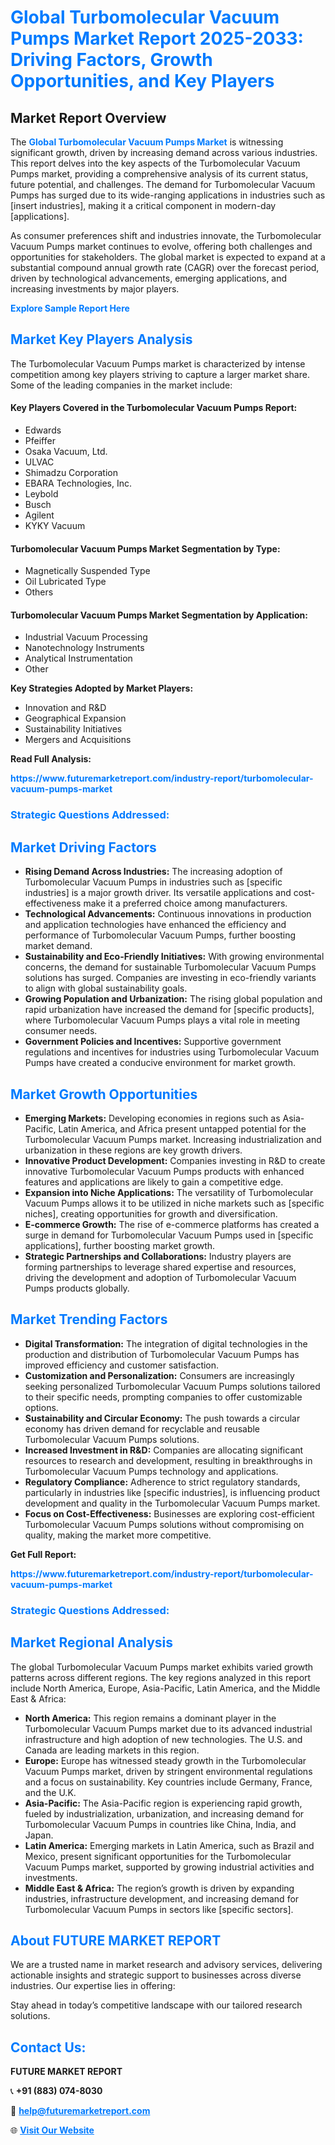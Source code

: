 <h1 style="color: #007BFF;">Global Turbomolecular Vacuum Pumps Market Report 2025-2033: Driving Factors, Growth Opportunities, and Key Players</h1>

<section id="overview">
<h2>Market Report Overview</h2>
<p>The <a href="https://www.futuremarketreport.com/industry-report/turbomolecular-vacuum-pumps-market" style="color: #007BFF; text-decoration: none;"><strong>Global Turbomolecular Vacuum Pumps Market</strong></a> is witnessing significant growth, driven by increasing demand across various industries. This report delves into the key aspects of the Turbomolecular Vacuum Pumps market, providing a comprehensive analysis of its current status, future potential, and challenges. The demand for Turbomolecular Vacuum Pumps has surged due to its wide-ranging applications in industries such as [insert industries], making it a critical component in modern-day [applications].</p>
<p>As consumer preferences shift and industries innovate, the Turbomolecular Vacuum Pumps market continues to evolve, offering both challenges and opportunities for stakeholders. The global market is expected to expand at a substantial compound annual growth rate (CAGR) over the forecast period, driven by technological advancements, emerging applications, and increasing investments by major players.</p>
</section>

<section id="overview">
<p><a href="https://www.futuremarketreport.com/request-sample/reportId=41753" style="color: #007BFF; text-decoration: none;"><strong>Explore Sample Report Here</strong></a></p>
</section>

<section id="key-players">
<h2 style="color: #007BFF;">Market Key Players Analysis</h2>
<p>The Turbomolecular Vacuum Pumps market is characterized by intense competition among key players striving to capture a larger market share. Some of the leading companies in the market include:</p>
<h4>Key Players Covered in the Turbomolecular Vacuum Pumps Report:</h4>
<ul><li>Edwards</li><li>Pfeiffer</li><li>Osaka Vacuum, Ltd.</li><li>ULVAC</li><li>Shimadzu Corporation</li><li>EBARA Technologies, Inc.</li><li>Leybold</li><li>Busch</li><li>Agilent</li><li>KYKY Vacuum</li></ul>
<h4>Turbomolecular Vacuum Pumps Market Segmentation by Type:</h4>
<ul><li>Magnetically Suspended Type</li><li>Oil Lubricated Type</li><li>Others</li></ul>

<h4>Turbomolecular Vacuum Pumps Market Segmentation by Application:</h4>
<ul><li>Industrial Vacuum Processing</li><li>Nanotechnology Instruments</li><li>Analytical Instrumentation</li><li>Other</li></ul>
<p><strong>Key Strategies Adopted by Market Players:</strong></p>
<ul>
<li>Innovation and R&D</li>
<li>Geographical Expansion</li>
<li>Sustainability Initiatives</li>
<li>Mergers and Acquisitions</li>
</ul>
</section>

<section>
<p><strong>Read Full Analysis: </strong></p><a href="https://www.futuremarketreport.com/industry-report/turbomolecular-vacuum-pumps-market" style="color: #007BFF; text-decoration: none;"><strong>https://www.futuremarketreport.com/industry-report/turbomolecular-vacuum-pumps-market</strong></a>
<h3 style="color: #007BFF;">Strategic Questions Addressed:</h3>
</section>

<section id="driving-factors">
<h2 style="color: #007BFF;">Market Driving Factors</h2>
<ul>
<li><strong>Rising Demand Across Industries:</strong> The increasing adoption of Turbomolecular Vacuum Pumps in industries such as [specific industries] is a major growth driver. Its versatile applications and cost-effectiveness make it a preferred choice among manufacturers.</li>
<li><strong>Technological Advancements:</strong> Continuous innovations in production and application technologies have enhanced the efficiency and performance of Turbomolecular Vacuum Pumps, further boosting market demand.</li>
<li><strong>Sustainability and Eco-Friendly Initiatives:</strong> With growing environmental concerns, the demand for sustainable Turbomolecular Vacuum Pumps solutions has surged. Companies are investing in eco-friendly variants to align with global sustainability goals.</li>
<li><strong>Growing Population and Urbanization:</strong> The rising global population and rapid urbanization have increased the demand for [specific products], where Turbomolecular Vacuum Pumps plays a vital role in meeting consumer needs.</li>
<li><strong>Government Policies and Incentives:</strong> Supportive government regulations and incentives for industries using Turbomolecular Vacuum Pumps have created a conducive environment for market growth.</li>
</ul>
</section>

<section id="growth-opportunities">
<h2 style="color: #007BFF;">Market Growth Opportunities</h2>
<ul>
<li><strong>Emerging Markets:</strong> Developing economies in regions such as Asia-Pacific, Latin America, and Africa present untapped potential for the Turbomolecular Vacuum Pumps market. Increasing industrialization and urbanization in these regions are key growth drivers.</li>
<li><strong>Innovative Product Development:</strong> Companies investing in R&D to create innovative Turbomolecular Vacuum Pumps products with enhanced features and applications are likely to gain a competitive edge.</li>
<li><strong>Expansion into Niche Applications:</strong> The versatility of Turbomolecular Vacuum Pumps allows it to be utilized in niche markets such as [specific niches], creating opportunities for growth and diversification.</li>
<li><strong>E-commerce Growth:</strong> The rise of e-commerce platforms has created a surge in demand for Turbomolecular Vacuum Pumps used in [specific applications], further boosting market growth.</li>
<li><strong>Strategic Partnerships and Collaborations:</strong> Industry players are forming partnerships to leverage shared expertise and resources, driving the development and adoption of Turbomolecular Vacuum Pumps products globally.</li>
</ul>
</section>

<section id="trending-factors">
<h2 style="color: #007BFF;">Market Trending Factors</h2>
<ul>
<li><strong>Digital Transformation:</strong> The integration of digital technologies in the production and distribution of Turbomolecular Vacuum Pumps has improved efficiency and customer satisfaction.</li>
<li><strong>Customization and Personalization:</strong> Consumers are increasingly seeking personalized Turbomolecular Vacuum Pumps solutions tailored to their specific needs, prompting companies to offer customizable options.</li>
<li><strong>Sustainability and Circular Economy:</strong> The push towards a circular economy has driven demand for recyclable and reusable Turbomolecular Vacuum Pumps solutions.</li>
<li><strong>Increased Investment in R&D:</strong> Companies are allocating significant resources to research and development, resulting in breakthroughs in Turbomolecular Vacuum Pumps technology and applications.</li>
<li><strong>Regulatory Compliance:</strong> Adherence to strict regulatory standards, particularly in industries like [specific industries], is influencing product development and quality in the Turbomolecular Vacuum Pumps market.</li>
<li><strong>Focus on Cost-Effectiveness:</strong> Businesses are exploring cost-efficient Turbomolecular Vacuum Pumps solutions without compromising on quality, making the market more competitive.</li>
</ul>
</section>

<section>
<p><strong>Get Full Report: </strong></p><a href="https://www.futuremarketreport.com/industry-report/turbomolecular-vacuum-pumps-market" style="color: #007BFF; text-decoration: none;"><strong>https://www.futuremarketreport.com/industry-report/turbomolecular-vacuum-pumps-market</strong></a>
<h3 style="color: #007BFF;">Strategic Questions Addressed:</h3>
</section>


<section id="regional-analysis">
<h2 style="color: #007BFF;">Market Regional Analysis</h2>
<p>The global Turbomolecular Vacuum Pumps market exhibits varied growth patterns across different regions. The key regions analyzed in this report include North America, Europe, Asia-Pacific, Latin America, and the Middle East & Africa:</p>
<ul>
<li><strong>North America:</strong> This region remains a dominant player in the Turbomolecular Vacuum Pumps market due to its advanced industrial infrastructure and high adoption of new technologies. The U.S. and Canada are leading markets in this region.</li>
<li><strong>Europe:</strong> Europe has witnessed steady growth in the Turbomolecular Vacuum Pumps market, driven by stringent environmental regulations and a focus on sustainability. Key countries include Germany, France, and the U.K.</li>
<li><strong>Asia-Pacific:</strong> The Asia-Pacific region is experiencing rapid growth, fueled by industrialization, urbanization, and increasing demand for Turbomolecular Vacuum Pumps in countries like China, India, and Japan.</li>
<li><strong>Latin America:</strong> Emerging markets in Latin America, such as Brazil and Mexico, present significant opportunities for the Turbomolecular Vacuum Pumps market, supported by growing industrial activities and investments.</li>
<li><strong>Middle East & Africa:</strong> The region’s growth is driven by expanding industries, infrastructure development, and increasing demand for Turbomolecular Vacuum Pumps in sectors like [specific sectors].</li>
</ul>
</section>

<footer>
<h2 style="color: #007BFF;">About FUTURE MARKET REPORT</h2>
<p>We are a trusted name in market research and advisory services, delivering actionable insights and strategic support to businesses across diverse industries. Our expertise lies in offering:</p>

<p>Stay ahead in today’s competitive landscape with our tailored research solutions.</p>

<h2 style="color: #007BFF;">Contact Us:</h2>
<p><strong>FUTURE MARKET REPORT</strong></p>
<p>📞 <strong>+91 (883) 074-8030</strong></p>
<p>📧 <strong><a href="mailto:help@futuremarketreport.com" style="color: #007BFF;">help@futuremarketreport.com</a></strong></p>
<p>🌐 <strong><a href="https://www.futuremarketreport.com/" style="color: #007BFF;">Visit Our Website</a></strong></p>
</footer>